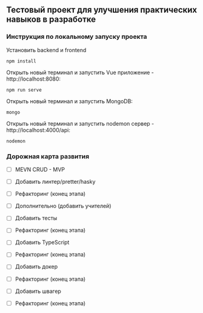 ## Тестовый проект для улучшения практических навыков в разработке

### Инструкция по локальному запуску проекта
Установить backend и frontend
```
npm install
```

Открыть новый терминал и запустить Vue приложение - http://localhost:8080:
```
npm run serve
```

Открыть новый терминал и запустить MongoDB:
```
mongo
```
Открыть новый терминал и запустить nodemon сервер - http://localhost:4000/api:
```
nodemon
```

### Дорожная карта развития

- [ ] MEVN CRUD - MVP
- [ ] Добавить линтер/pretter/hasky
- [ ] Рефакторинг (конец этапа)
- [ ] Дополнительно (добавить учителей)
- [ ] Добавить тесты
- [ ] Рефакторинг (конец этапа)
- [ ] Добавить TypeScript
- [ ] Рефакторинг (конец этапа)
- [ ] Добавить докер
- [ ] Рефакторинг (конец этапа)
- [ ] Добавить швагер
- [ ] Рефакторинг (конец этапа)

